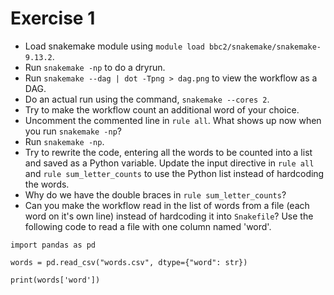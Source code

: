 # Exercise 1

- Load snakemake module using `module load bbc2/snakemake/snakemake-9.13.2`. 
- Run `snakemake -np` to do a dryrun.
- Run `snakemake --dag | dot -Tpng > dag.png` to view the workflow as a DAG.
- Do an actual run using the command, `snakemake --cores 2`.
- Try to make the workflow count an additional word of your choice.
- Uncomment the commented line in `rule all`. What shows up now when you run `snakemake -np`?
- Run `snakemake -np`.
- Try to rewrite the code, entering all the words to be counted into a list and saved as a Python variable. Update the input directive in `rule all` and `rule sum_letter_counts` to use the Python list instead of hardcoding the words.
- Why do we have the double braces in `rule sum_letter_counts`?
- Can you make the workflow read in the list of words from a file (each word on it's own line) instead of hardcoding it into `Snakefile`? Use the following code to read a file with one column named 'word'.

```
import pandas as pd

words = pd.read_csv("words.csv", dtype={"word": str})

print(words['word'])
```
